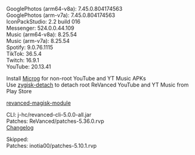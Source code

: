 GooglePhotos (arm64-v8a): 7.45.0.804174563  
GooglePhotos (arm-v7a): 7.45.0.804174563  
IconPackStudio: 2.2 build 016  
Messenger: 524.0.0.44.109  
Music (arm64-v8a): 8.25.54  
Music (arm-v7a): 8.25.54  
Spotify: 9.0.76.1115  
TikTok: 36.5.4  
Twitch: 16.9.1  
YouTube: 20.13.41  

Install [Microg](https://github.com/ReVanced/GmsCore/releases) for non-root YouTube and YT Music APKs  
Use [zygisk-detach](https://github.com/j-hc/zygisk-detach) to detach root ReVanced YouTube and YT Music from Play Store  

[revanced-magisk-module](https://github.com/j-hc/revanced-magisk-module)
  
CLI: j-hc/revanced-cli-5.0.0-all.jar  
Patches: ReVanced/patches-5.36.0.rvp  
[Changelog](https://github.com/ReVanced/revanced-patches/releases/tag/v5.36.0)  

Skipped:  
Patches: inotia00/patches-5.10.1.rvp      
